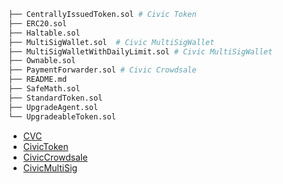 ```bash
├── CentrallyIssuedToken.sol # Civic Token
├── ERC20.sol
├── Haltable.sol
├── MultiSigWallet.sol  # Civic MultiSigWallet
├── MultiSigWalletWithDailyLimit.sol # Civic MultiSigWallet
├── Ownable.sol
├── PaymentForwarder.sol # Civic Crowdsale
├── README.md
├── SafeMath.sol
├── StandardToken.sol
├── UpgradeAgent.sol
└── UpgradeableToken.sol

```
- [CVC](https://etherscan.io/token/Civic)
- [CivicToken](https://etherscan.io/address/0x41e5560054824ea6b0732e656e3ad64e20e94e45#code)
- [CivicCrowdsale](https://etherscan.io/address/0x12444b6ec62e616ebc8a23e56e61f8f4c6da610c#code)
- [CivicMultiSig](https://etherscan.io/address/0x2323763d78bf7104b54a462a79c2ce858d118f2f#code)
